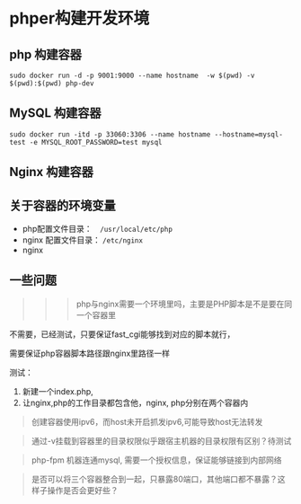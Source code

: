 # phper构建开发环境

## php 构建容器

```sudo docker run -d -p 9001:9000 --name hostname  -w $(pwd) -v $(pwd):$(pwd) php-dev```

## MySQL 构建容器

```sudo docker run -itd -p 33060:3306 --name hostname --hostname=mysql-test -e MYSQL_ROOT_PASSWORD=test mysql```

## Nginx 构建容器


## 关于容器的环境变量

+ php配置文件目录：　```/usr/local/etc/php```
+ nginx 配置文件目录： ```/etc/nginx```
+ nginx 

## 一些问题

>>> php与nginx需要一个环境里吗，主要是PHP脚本是不是要在同一个容器里

不需要，已经测试，只要保证fast_cgi能够找到对应的脚本就行，

需要保证php容器脚本路径跟nginx里路径一样

测试：

1. 新建一个index.php,
2. 让nginx,php的工作目录都包含他，nginx, php分别在两个容器内

> 创建容器使用ipv6，而host未开启抓发ipv6,可能导致host无法转发


> 通过-v挂载到容器里的目录权限似乎跟宿主机器的目录权限有区别？待测试


> php-fpm 机器连通mysql, 需要一个授权信息，保证能够链接到内部网络


> 是否可以将三个容器整合到一起，只暴露80端口，其他端口都不暴露？这样子操作是否会更好些？

